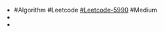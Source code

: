 - #Algorithm #Leetcode [#Leetcode-5990](https://leetcode-cn.com/problems/find-all-lonely-numbers-in-the-array/) #Medium
-
-